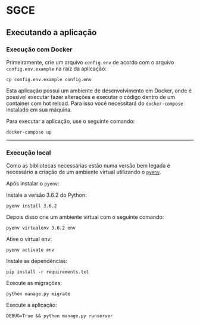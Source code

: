 # SGCE

## Executando a aplicação


### Execução com Docker

Primeiramente, crie um arquivo `config.env` de acordo com o arquivo `config.env.example` na raiz da aplicação:
```
cp config.env.example config.env
```

Esta aplicação possui um ambiente de desenvolvimento em Docker, onde é possível executar fazer alterações e executar o código dentro de um container com hot reload. Para isso você necessitará do `docker-compose` instalado em sua máquina.

Para executar a aplicação, use o seguinte comando:
```
docker-compose up
```

___

### Execução local

Como as bibliotecas necessárias estão numa versão bem legada é necessário a criação de um ambiente virtual utilizando o [`pyenv`](https://github.com/pyenv/pyenv).

Após instalar o `pyenv`:

Instale a versão 3.6.2 do Python:
```
pyenv install 3.6.2
```


Depois disso crie um ambiente virtual com o seguinte comando:
```
pyenv virtualenv 3.6.2 env
```

Ative o virtual env:
```
pyenv activate env
```

Instale as dependências:
```
pip install -r requirements.txt
```

Execute as migrações:
```
python manage.py migrate
```

Execute a aplicação:
```
DEBUG=True && python manage.py runserver
```